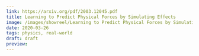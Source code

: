 ```yaml
---
link: https://arxiv.org/pdf/2003.12045.pdf
title: Learning to Predict Physical Forces by Simulating Effects
image: /images/showreel/Learning to Predict Physical Forces by Simulating Effects.jpg
date: 2020-03-26
tags: physics, real-world
draft: draft
preview:
---
```



